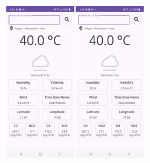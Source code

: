 <p align="center">

<img src="https://github.com/63Ashfaque/DemoWeatherKotlin/blob/master/Screenshot.png" alt="Example Image" height="400">

<img src="https://github.com/63Ashfaque/DemoWeatherKotlin/blob/master/Screenshot.png" alt="Example Image" height="400">

</p>
